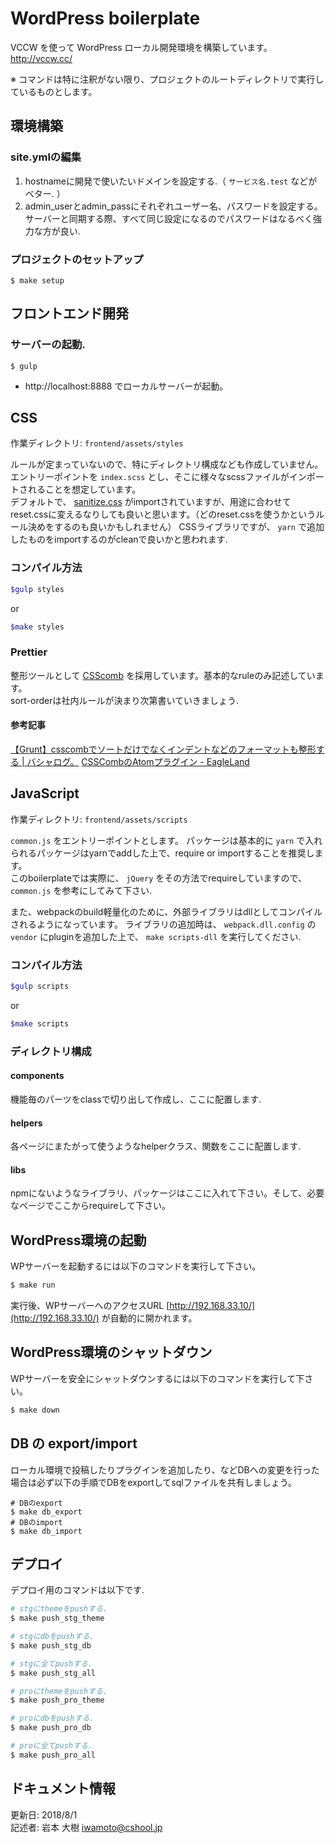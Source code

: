 # WordPress boilerplate
VCCW を使って WordPress ローカル開発環境を構築しています。   
http://vccw.cc/

※ コマンドは特に注釈がない限り、プロジェクトのルートディレクトリで実行しているものとします。

## 環境構築

### site.ymlの編集

1. hostnameに開発で使いたいドメインを設定する.（ `サービス名.test` などがベター. ）
2. admin_userとadmin_passにそれぞれユーザー名、パスワードを設定する。サーバーと同期する際、すべて同じ設定になるのでパスワードはなるべく強力な方が良い.

### プロジェクトのセットアップ

```
$ make setup
```


## フロントエンド開発

### サーバーの起動.

```
$ gulp
```

- http://localhost:8888 でローカルサーバーが起動。


## CSS
作業ディレクトリ: `frontend/assets/styles`   
   
ルールが定まっていないので、特にディレクトリ構成なども作成していません。   
エントリーポイントを `index.scss` とし、そこに様々なscssファイルがインポートされることを想定しています。   
デフォルトで、 [sanitize.css](http://jonathantneal.github.io/sanitize.css/) がimportされていますが、用途に合わせてreset.cssに変えるなりしても良いと思います。（どのreset.cssを使うかというルール決めをするのも良いかもしれません）
CSSライブラリですが、 `yarn` で追加したものをimportするのがcleanで良いかと思われます.

### コンパイル方法

```bash
$gulp styles
```

or

```bash
$make styles
```
 


### Prettier
整形ツールとして [CSScomb](http://csscomb.com) を採用しています。基本的なruleのみ記述しています。  
sort-orderは社内ルールが決まり次第書いていきましょう.

#### 参考記事
[【Grunt】csscombでソートだけでなくインデントなどのフォーマットも整形する \| バシャログ。](http://bashalog.c-brains.jp/14/12/01-202258.php)
[CSSCombのAtomプラグイン \- EagleLand](https://1000ch.net/posts/2015/atom-csscomb.html)


## JavaScript
作業ディレクトリ: `frontend/assets/scripts`   
    
`common.js` をエントリーポイントとします。
パッケージは基本的に `yarn` で入れられるパッケージはyarnでaddした上で、require or importすることを推奨します。   
このboilerplateでは実際に、 `jQuery` をその方法でrequireしていますので、`common.js` を参考にしてみて下さい.   

また、webpackのbuild軽量化のために、外部ライブラリはdllとしてコンパイルされるようになっています。
ライブラリの追加時は、 `webpack.dll.config` の `vendor` にpluginを追加した上で、 `make scripts-dll` を実行してください.


### コンパイル方法

```bash
$gulp scripts
```

or

```bash
$make scripts
```
 

### ディレクトリ構成

#### components
機能毎のパーツをclassで切り出して作成し、ここに配置します.

#### helpers
各ページにまたがって使うようなhelperクラス、関数をここに配置します.

#### libs
npmにないようなライブラリ、パッケージはここに入れて下さい。そして、必要なページでここからrequireして下さい。


## WordPress環境の起動
WPサーバーを起動するには以下のコマンドを実行して下さい。
```bash
$ make run
```

実行後、WPサーバーへのアクセスURL [http://192.168.33.10/](http://192.168.33.10/) が自動的に開かれます。

## WordPress環境のシャットダウン
WPサーバーを安全にシャットダウンするには以下のコマンドを実行して下さい。
```bash
$ make down
```

## DB の export/import
ローカル環境で投稿したりプラグインを追加したり、などDBへの変更を行った場合は必ず以下の手順でDBをexportしてsqlファイルを共有しましょう。

```
# DBのexport
$ make db_export
# DBのimport
$ make db_import
```

## デプロイ
デプロイ用のコマンドは以下です.

```bash
# stgにthemeをpushする.
$ make push_stg_theme

# stgにdbをpushする.
$ make push_stg_db

# stgに全てpushする.
$ make push_stg_all

# proにthemeをpushする.
$ make push_pro_theme

# proにdbをpushする.
$ make push_pro_db

# proに全てpushする.
$ make push_pro_all
```

## ドキュメント情報
更新日: 2018/8/1   
記述者: 岩本 大樹 iwamoto@cshool.jp
